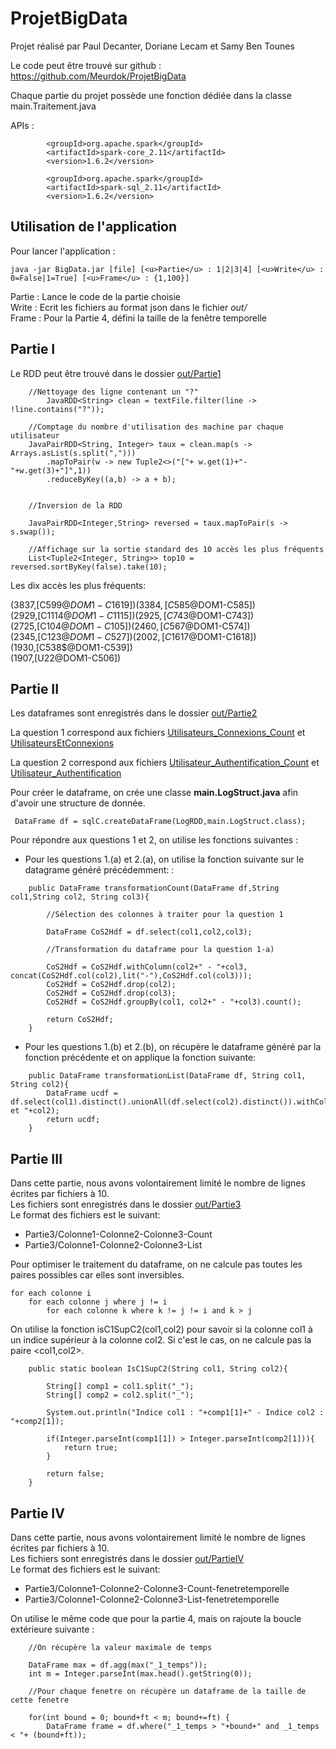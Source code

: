 # ProjetBigData

Projet réalisé par Paul Decanter, Doriane Lecam et Samy Ben Tounes
 
Le code peut être trouvé sur github : https://github.com/Meurdok/ProjetBigData

Chaque partie du projet possède une fonction dédiée dans la classe main.Traitement.java


APIs :

            <groupId>org.apache.spark</groupId>
            <artifactId>spark-core_2.11</artifactId>
            <version>1.6.2</version>

            <groupId>org.apache.spark</groupId>
            <artifactId>spark-sql_2.11</artifactId>
            <version>1.6.2</version>

## Utilisation de l'application

Pour lancer l'application :

    java -jar BigData.jar [file] [<u>Partie</u> : 1|2|3|4] [<u>Write</u> : 0=False|1=True] [<u>Frame</u> : {1,100}]

Partie : Lance le code de la partie choisie  
Write : Ecrit les fichiers au format json dans le fichier <i>out/</i>   
Frame : Pour la Partie 4, défini la taille de la fenêtre temporelle  
## Partie I

Le RDD peut être trouvé dans le dossier <u>out/Partie1</u>

```
    //Nettoyage des ligne contenant un "?"
        JavaRDD<String> clean = textFile.filter(line -> !line.contains("?"));

    //Comptage du nombre d'utilisation des machine par chaque utilisateur
    JavaPairRDD<String, Integer> taux = clean.map(s -> Arrays.asList(s.split(",")))
        .mapToPair(w -> new Tuple2<>("["+ w.get(1)+"-"+w.get(3)+"]",1))
        .reduceByKey((a,b) -> a + b);


    //Inversion de la RDD

    JavaPairRDD<Integer,String> reversed = taux.mapToPair(s -> s.swap());

    //Affichage sur la sortie standard des 10 accès les plus fréquents
    List<Tuple2<Integer, String>> top10 = reversed.sortByKey(false).take(10);
```

Les dix accès les plus fréquents:

(3837,[C599$@DOM1-C1619])  
(3384,[C585$@DOM1-C585])  
(2929,[C1114$@DOM1-C1115])  
(2925,[C743$@DOM1-C743])  
(2725,[C104$@DOM1-C105])  
(2460,[C567$@DOM1-C574])  
(2345,[C123$@DOM1-C527])  
(2002,[C1617$@DOM1-C1618])  
(1930,[C538$@DOM1-C539])  
(1907,[U22@DOM1-C506])

## Partie II

Les dataframes sont enregistrés dans le dossier <u>out/Partie2</u>

La question 1 correspond aux fichiers <u>Utilisateurs_Connexions_Count</u> et <u>UtilisateursEtConnexions</u>  

La question 2 correspond aux fichiers <u>Utilisateur_Authentification_Count</u> et <u>Utilisateur_Authentification</u> 
 
Pour créer le dataframe, on crée une classe <b>main.LogStruct.java</b> afin d'avoir une structure de donnée.

```
 DataFrame df = sqlC.createDataFrame(LogRDD,main.LogStruct.class);
```

Pour répondre aux questions 1 et 2, on utilise les fonctions suivantes :

- Pour les questions 1.(a) et 2.(a), on utilise la fonction suivante sur le datagrame généré précédemment: :

```
    public DataFrame transformationCount(DataFrame df,String col1,String col2, String col3){

        //Sélection des colonnes à traiter pour la question 1

        DataFrame CoS2Hdf = df.select(col1,col2,col3);

        //Transformation du dataframe pour la question 1-a)

        CoS2Hdf = CoS2Hdf.withColumn(col2+" - "+col3, concat(CoS2Hdf.col(col2),lit("-"),CoS2Hdf.col(col3)));
        CoS2Hdf = CoS2Hdf.drop(col2);
        CoS2Hdf = CoS2Hdf.drop(col3);
        CoS2Hdf = CoS2Hdf.groupBy(col1, col2+" - "+col3).count();

        return CoS2Hdf;
    }
```
- Pour les questions 1.(b) et 2.(b), on récupère le dataframe généré par la fonction précédente et on applique la fonction suivante:

```
    public DataFrame transformationList(DataFrame df, String col1, String col2){
        DataFrame ucdf = df.select(col1).distinct().unionAll(df.select(col2).distinct()).withColumnRenamed(col1,col1+" et "+col2);
        return ucdf;
    }
```

## Partie III

Dans cette partie, nous avons volontairement limité le nombre de lignes écrites par fichiers à 10.  
Les fichiers sont enregistrés dans le dossier <u>out/Partie3</u>  
Le format des fichiers est le suivant: 

- Partie3/Colonne1-Colonne2-Colonne3-Count
- Partie3/Colonne1-Colonne2-Colonne3-List

Pour optimiser le traitement du dataframe, on ne calcule pas toutes les paires possibles car elles sont inversibles.
```
for each colonne i
    for each colonne j where j != i
        for each colonne k where k != j != i and k > j
```
On utilise la fonction isC1SupC2(col1,col2) pour savoir
 si la colonne col1 à un indice supérieur à la colonne col2. Si c'est le cas, on ne calcule pas la paire <col1,col2>.

``` 
    public static boolean IsC1SupC2(String col1, String col2){

        String[] comp1 = col1.split("_");
        String[] comp2 = col2.split("_");

        System.out.println("Indice col1 : "+comp1[1]+" - Indice col2 : "+comp2[1]);

        if(Integer.parseInt(comp1[1]) > Integer.parseInt(comp2[1])){
            return true;
        }

        return false;
    }
```

## Partie IV

Dans cette partie, nous avons volontairement limité le nombre de lignes écrites par fichiers à 10.  
Les fichiers sont enregistrés dans le dossier <u>out/PartieIV</u>  
Le format des fichiers est le suivant: 

* Partie3/Colonne1-Colonne2-Colonne3-Count-fenetretemporelle
* Partie3/Colonne1-Colonne2-Colonne3-List-fenetretemporelle

On utilise le même code que pour la partie 4, mais on rajoute la boucle extérieure suivante :

```
    //On récupère la valeur maximale de temps

    DataFrame max = df.agg(max("_1_temps"));
    int m = Integer.parseInt(max.head().getString(0));
    
    //Pour chaque fenetre on récupère un dataframe de la taille de cette fenetre

    for(int bound = 0; bound+ft < m; bound+=ft) {
        DataFrame frame = df.where("_1_temps > "+bound+" and _1_temps < "+ (bound+ft));
```
